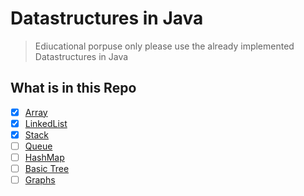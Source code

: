 # Datastructures in Java

> Ediucational porpuse only please use the already implemented Datastructures in Java

## What is in this Repo

- [x] [Array](https://de.wikipedia.org/wiki/Array_(Datentyp))
- [x] [LinkedList](https://en.wikipedia.org/wiki/Linked_list)
- [x] [Stack](https://en.wikipedia.org/wiki/Stack_(abstract_data_type))
- [ ] [Queue](https://en.wikipedia.org/wiki/Queue_(abstract_data_type))
- [ ] [HashMap]()
- [ ] [Basic Tree]()
- [ ] [Graphs]()
